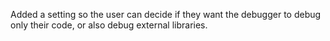 Added a setting so the user can decide if they want the debugger to debug only their code, or also debug external libraries.